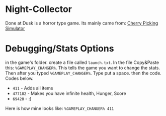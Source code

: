# Night-Collector
Done at Dusk is a horror type game. Its mainly came from: [Cherry Picking Simulator](https://kufferey.itch.io/cherry-picking-simulator)

# Debugging/Stats Options
in the game's folder. create a file called `launch.txt`. In the file Copy&Paste this: `%GAMEPLAY_CHANGER%`. This tells the game you want to change the stats.
Then after you typed `%GAMEPLAY_CHANGER%`. Type put a space. then the code. Codes below.

* `411` - Adds all items
* `477182` - Makes you have infinite health, Hunger, Score
* `69420` - :)

Here is how mine looks like: `%GAMEPLAY_CHANGER% 411`
